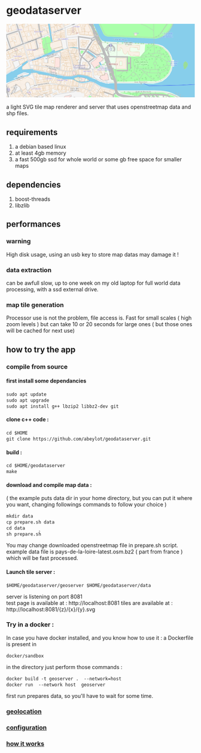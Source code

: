 # geodataserver
![sample](/docs/sample.jpg)


a light SVG tile map renderer and server that uses openstreetmap data and shp files.

## requirements
1. a debian based linux
2. at least 4gb memory
2. a fast 500gb ssd for whole world or some gb free space for smaller maps

## dependencies
1. boost-threads
2. libzlib

## performances

### warning
High disk usage, using an usb key to store map datas may damage it !

### data extraction
can be awfull slow, up to one week on my old laptop for full world data processing, with a ssd external drive.

### map tile generation
Processor use is not the problem, file access is.
Fast for small scales ( high zoom levels ) but can take 10 or 20 seconds for large ones ( but those ones will be cached for next use)

## how to try the app

###  compile from source
#### first install some dependancies
    sudo apt update
    sudo apt upgrade
    sudo apt install g++ lbzip2 libbz2-dev git
    
#### clone c++ code :
    cd $HOME
    git clone https://github.com/abeylot/geodataserver.git
    
#### build :
    cd $HOME/geodataserver
    make
    
#### download and compile map data :
( the example puts data dir in your home directory, but you can put it where you want, changing followings commands to follow your choice )

    mkdir data
    cp prepare.sh data
    cd data
    sh prepare.sh̀
    
You may change downloaded openstreetmap file in prepare.sh script.
example data file is pays-de-la-loire-latest.osm.bz2 ( part from france ) which will be fast processed.
#### Launch tile server :  
    $HOME/geodataserver/geoserver $HOME/geodataserver/data

server is listening on port 8081<br/>
test page is available at : http://localhost:8081
tiles are available at : http://localhost:8081/{z}/{x}/{y}.svg


### Try in a docker :
In case you have docker installed, and you know how to use it :
a Dockerfile is present in

    docker/sandbox

in the directory just perform those commands :

    docker build -t geoserver .  --network=host 
    docker run  --network host  geoserver

first run prepares data, so you'll have to wait for some time.

### [geolocation](geolocation.md)

### [configuration](configuration.md)

### [how it works](specifications.md)
